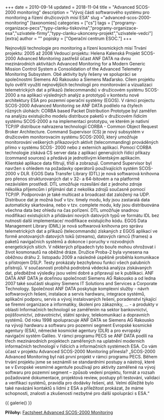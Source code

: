 +++
date = 2010-09-14
updated = 2018-11-04
title = "Advanced SCOS-2000 monitoring"
description = "Vývoj části softwarového systému pro monitoring a řízení družicových misí ESA"
slug ="advanced-scos-2000-monitoring"
[taxonomies]
categories = ["cs"]
tags = ["programy-organizace-pecs","typy-clanku-tiskovina","programy-organizace-esa","uzivatele-firmy","typy-clanku-ukonceny-projekt","uzivatele-vedci"]
[extra]
author = ""
popisky = ["Operační centrum ESOC."]
+++

Nejnovější technologie pro monitoring a řízení kosmických misí Trvání projektu: 2005 až 2008 Vedoucí projektu: Helena Kalenská Projekt SCOS-2000 Advanced Monitoring zastřešil účast ANF DATA na dvou mezinárodních aktivitách Advanced Monitoring for a Modern Generic Mission Control System a Consolidation of the Advanced Telemetry Monitoring Subsystem. Obě aktivity byly řešeny ve spolupráci se společnostmi Siemens AG Rakousko a Siemens Maďarsko. Cílem projektu bylo ověřit využití nejnovějších technologií pro monitorování a vizualizaci telemetrických dat a příkazů (telecommands) v družicovém systému SCOS-2000 a na aplikaci výsledných analýz a prototypů v kontextu nové architektury ESA pro pozemní operační systémy (EGOS). V rámci projectu SCOS-2000 Advanced Monitoring se ANF DATA podílelo na čtyřech různých úlohách: CORBA based Packet Distribution Prototype byl zaměřen na analýzu existujícího modelu distribuce paketů v družicovém řídicím systému SCOS-2000 a na implementaci prototypu, ve kterém je nativní TCP/IP distribuce nahrazena technologií CORBA - Common Object Request Broker Architecture. Command Supervisor (CS) je nový subsystém v družicovém monitorovacím systému SCOS-2000, který umožňuje monitorování veškerých příkazových aktivit (telecommanding) prováděných přímo v systému SCOS- 2000 nebo z externích aplikací. Pomocí CORBA technologie získává CS server data z aplikací generujících řídicí příkazy (command sources) a předává je jednotlivým klientským aplikacím. Klientské aplikace data filtrují, třídí a zobrazují. Command Supervisor byl navržen s ohledem na požadavky operátorů používajících systém SCOS-2000 v DLR. EGOS Data Transfer Library (DTL) je nová softwarová knihovna pro přenos strukturovaných dat v 32- a 64-bitovém a na platformě nezávislém prostředí. DTL umožňuje rozesílání dat z jednoho zdroje několika příjemcům i přijímání dat z nekolika zdrojů současně pomocí TCP/IP. Podporován je také multicast a broadcast dat založený na UDP. Distribuce dat je možná buď v tzv. timely modu, kdy jsou zastaralá data automaticky skartována, nebo v tzv. complete modu, kdy jsou distribuována všechna data bez ohledu na čas pořízení. DTL umožňuje snadnou modifikaci existujících a přidávání nových datových typů ve formátu IDL bez nutnosti další implementace/ modifikace existujícího kódu. EGOS Data Management Library (DML) je nová softwarová knihovna pro správu telemetrických dat a příkazů (telecommands) získaných z EGOS aplikací ve formě anotovaných datových toků (streams), datových rámců (frames) a paketů navigačních systémů a dokonce i poruchy v rozvodných energetických sítích. V některých případech tyto bouře mohou ohrožovat i život kosmonautů na oběžné dráze. Družice Proba-2 byla vynesena na oběžnou dráhu 2. listopadu 2009 a následně úspěšně proběhla komunikace s přístrojem DSLP. Testy prokázaly bezchybnou funkci všech palubních přístrojů. V současnosti probíhá podrobná vědecká analýza získávaných dat, předběžné výsledky jsou velmi dobré a připravují se k publikaci. ANF DATA ANF DATA je dceřinou společností Siemens AG Rakousko a od ledna 2007 také součástí skupiny Siemens IT Solutions and Services a Corporate Technology. Společnost ANF DATA poskytuje komplexní služby - návrh softwarových řešení, instalace a servis hardwaru, integrace systémů, aplikační podporu, servis a vývoj instalovaných řešení, poradenství týkající se firemní organizace a informatiky, školení pro zákazníky, ... - a produkty v oblasti Informačních technologií se zaměřením na sektor bankovnictví, pojišťovnictví, zdravotnictví, státní správy, telekomunikací a dopravních systémů. Od roku 1998 spolupracuje ANF DATA se Siemens AG Rakousko na vývoji hardwaru a softwaru pro pozemní segment Evropské kosmické agentury (ESA), německé kosmické agentury (DLR) a pro evropský navigační systém Galileo. V rámci programu PECS se ANF DATA podílí na třech mezinárodních projektech zaměřených na uplatnění moderních informačních technologií v řídících a informačních systémech ESA. Co vám účast v projektu Advanced SCOS-2000 Monitoring přinesla? „SCOS-2000 Advanced Monitoring byl náš první projekt v rámci programu PECS. Během trvání projektu jsme se seznámili se standardními postupy a nástroji, které se v Evropské vesmírné agentuře používají pro aktivity zaměřené na vývoj softwaru pro pozemní segment – způsob vedení projektu, formát a rozsah požadované dokumentace, projektová review, postupy při testování, validaci a verifikaci systémů, pravidla pro dodávky řešení, atd. Velmi důležité bylo také navázání kontaktů s lidmi z ESA a příležitost prokázat, že máme schopnosti, znalosti a zkušenosti nezbytné pro další spolupráci s ESA.“

{{ galerie() }}

**Přílohy:**
[Factsheet Advanced SCOS-2000 Monitoring]

[Factsheet Advanced SCOS-2000 Monitoring]: csofactsheets-scos2000-web.pdf
